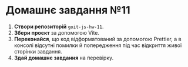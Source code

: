 # Домашнє завдання №11

1. **Створи репозиторій** `goit-js-hw-11`.
2. **Збери проєкт** за допомогою Vite.
3. **Переконайся**, що код відформатований за допомогою Prettier, а в консолі відсутні помилки й
   попередження під час відкриття живої сторінки завдання.
4. **Здай домашнє завдання** на перевірку.
